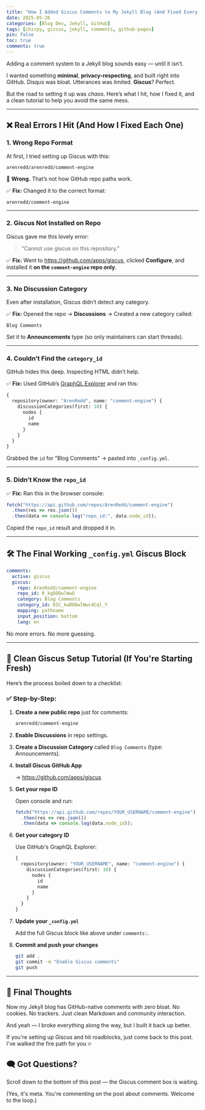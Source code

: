 ```yaml
---
title: "How I Added Giscus Comments to My Jekyll Blog (And Fixed Every Damn Error on the Way)"
date: 2025-05-26
categories: [Blog Dev, Jekyll, GitHub]
tags: [chirpy, giscus, jekyll, comments, github-pages]
pin: false
toc: true
comments: true
---
```


Adding a comment system to a Jekyll blog sounds easy — until it isn’t.

I wanted something **minimal**, **privacy-respecting**, and built right into GitHub. Disqus was bloat. Utterances was limited. **Giscus**? Perfect.

But the road to setting it up was *chaos*. Here’s what I hit, how I fixed it, and a clean tutorial to help you avoid the same mess.

---

## ❌ Real Errors I Hit (And How I Fixed Each One)

### 1. **Wrong Repo Format**

At first, I tried setting up Giscus with this:

```
arenredd/arenredd/comment-engine
```

🧱 **Wrong.** That’s not how GitHub repo paths work.

✅ **Fix:** Changed it to the correct format:

```
arenredd/comment-engine
```

---

### 2. **Giscus Not Installed on Repo**

Giscus gave me this lovely error:

> "Cannot use giscus on this repository."
> 

✅ **Fix:** Went to https://github.com/apps/giscus, clicked **Configure**, and installed it **on the `comment-engine` repo only**.

---

### 3. **No Discussion Category**

Even after installation, Giscus didn’t detect any category.

✅ **Fix:** Opened the repo → **Discussions** → Created a new category called:

```
Blog Comments
```

Set it to **Announcements** type (so only maintainers can start threads).

---

### 4. **Couldn’t Find the `category_id`**

GitHub hides this deep. Inspecting HTML didn’t help.

✅ **Fix:** Used GitHub’s [GraphQL Explorer](https://docs.github.com/en/graphql/overview/explorer) and ran this:

```graphql
{
  repository(owner: "ArenRedd", name: "comment-engine") {
    discussionCategories(first: 10) {
      nodes {
        id
        name
      }
    }
  }
}

```

Grabbed the `id` for "Blog Comments" → pasted into `_config.yml`.

---

### 5. **Didn’t Know the `repo_id`**

✅ **Fix:** Ran this in the browser console:

```jsx
fetch("https://api.github.com/repos/ArenRedd/comment-engine")
  .then(res => res.json())
  .then(data => console.log("repo_id:", data.node_id));
```

Copied the `repo_id` result and dropped it in.

---

## 🛠️ The Final Working `_config.yml` Giscus Block

```yaml
comments:
  active: giscus
  giscus:
    repo: ArenRedd/comment-engine
    repo_id: R_kgDOOwlWwQ
    category: Blog Comments
    category_id: DIC_kwDOOwlWwc4Cql_Y
    mapping: pathname
    input_position: bottom
    lang: en
```

No more errors. No more guessing.

---

## 🚀 Clean Giscus Setup Tutorial (If You're Starting Fresh)

Here’s the process boiled down to a checklist:

### ✅ Step-by-Step:

1. **Create a new public repo** just for comments:
    
    ```bash
    arenredd/comment-engine
    ```
    
2. **Enable Discussions** in repo settings.
3. **Create a Discussion Category** called `Blog Comments` (type: Announcements).
4. **Install Giscus GitHub App**
    
    → https://github.com/apps/giscus
    
5. **Get your repo ID**
    
    Open console and run:
    
    ```jsx
    fetch("https://api.github.com/repos/YOUR_USERNAME/comment-engine")
      .then(res => res.json())
      .then(data => console.log(data.node_id));
    ```
    
6. **Get your category ID**
    
    Use GitHub's GraphQL Explorer:
    
    ```graphql
    {
      repository(owner: "YOUR_USERNAME", name: "comment-engine") {
        discussionCategories(first: 10) {
          nodes {
            id
            name
          }
        }
      }
    }
    ```
    
7. **Update your `_config.yml`**
    
    Add the full Giscus block like above under `comments:`.
    
8. **Commit and push your changes**
    
    ```bash
    git add .
    git commit -m "Enable Giscus comments"
    git push
    ```
    

---

## 🧠 Final Thoughts

Now my Jekyll blog has GitHub-native comments with zero bloat. No cookies. No trackers. Just clean Markdown and community interaction.

And yeah — I broke everything along the way, but I built it back up better.

If you're setting up Giscus and hit roadblocks, just come back to this post. I've walked the fire path for you 🔥

## 🗨️ Got Questions?
Scroll down to the bottom of this post — the Giscus comment box is waiting.

(Yes, it's meta. You're commenting on the post about comments. Welcome to the loop.)
